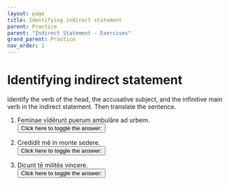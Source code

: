 ```yaml
---
layout: page
title: Identifying indirect statement
parent: Practice
parent: "Indirect Statement - Exercises"
grand_parent: Practice
nav_order: 1
---
```


# Identifying indirect statement




Identify the verb of the head, the accusative subject, and the infinitive main verb in the indirect statement. Then translate the sentence.

1. Feminae vīdērunt puerum ambulāre ad urbem.  
<button onclick="toggleDisplay('prac1')">Click here to toggle the answer:</button> <span style="display: none;" id="prac1">vīdērunt = verb of head; puerum = accusative subject; ambulāre = infinitive main verb; The women saw that the boy walked to the city.</span>

2. Credidit mē in monte sedere.  
<button onclick="toggleDisplay('prac2')">Click here to toggle the answer:</button> <span style="display: none;" id="prac2">credidit = verb of head; mē = accusative subject; sedere = infinitive main verb; He believed that I sat on the mountain.</span>

3. Dicunt tē militēs vincere.  
<button onclick="toggleDisplay('prac3')">Click here to toggle the answer:</button> <span style="display: none;" id="prac3">dixērunt = verb of head; tē = accusative subject; vincere = infinitive main verb; They say that you are defeating the enemy.</span>


<script>
function toggleDisplay(id) {
  const el = document.getElementById(id);
  el.style.display = el.style.display === 'none' ? 'inline' : 'none';
}
</script>
